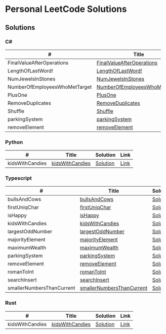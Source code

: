 # Personal LeetCode Solutions

## Solutions

### C#

| # | Title | Solution | Link |
|---| ----- | -------- | ---- |
| FinalValueAfterOperations | [FinalValueAfterOperations](./csharp/FinalValueAfterOperations) | [Solution](./csharp/FinalValueAfterOperations) | [Link](https://leetcode.com/problems/final-value-after-operations) |
| LengthOfLastWord! | [LengthOfLastWord!](./csharp/LengthOfLastWord!) | [Solution](./csharp/LengthOfLastWord!) | [Link](https://leetcode.com/problems/length-of-last-word!) |
| NumJewelsInStones | [NumJewelsInStones](./csharp/NumJewelsInStones) | [Solution](./csharp/NumJewelsInStones) | [Link](https://leetcode.com/problems/num-jewels-in-stones) |
| NumberOfEmployeesWhoMetTarget | [NumberOfEmployeesWhoMetTarget](./csharp/NumberOfEmployeesWhoMetTarget) | [Solution](./csharp/NumberOfEmployeesWhoMetTarget) | [Link](https://leetcode.com/problems/number-of-employees-who-met-target) |
| PlusOne | [PlusOne](./csharp/PlusOne) | [Solution](./csharp/PlusOne) | [Link](https://leetcode.com/problems/plus-one) |
| RemoveDuplicates | [RemoveDuplicates](./csharp/RemoveDuplicates) | [Solution](./csharp/RemoveDuplicates) | [Link](https://leetcode.com/problems/remove-duplicates) |
| Shuffle | [Shuffle](./csharp/Shuffle) | [Solution](./csharp/Shuffle) | [Link](https://leetcode.com/problems/shuffle) |
| parkingSystem | [parkingSystem](./csharp/parkingSystem) | [Solution](./csharp/parkingSystem) | [Link](https://leetcode.com/problems/parking-system) |
| removeElement | [removeElement](./csharp/removeElement) | [Solution](./csharp/removeElement) | [Link](https://leetcode.com/problems/remove-element) |

### Python

| # | Title | Solution | Link |
|---| ----- | -------- | ---- |
| kidsWithCandies | [kidsWithCandies](./python/kidsWithCandies) | [Solution](./python/kidsWithCandies) | [Link](https://leetcode.com/problems/kids-with-candies) |

### Typescript

| # | Title | Solution | Link |
|---| ----- | -------- | ---- |
| bullsAndCows | [bullsAndCows](./typescript/bullsAndCows) | [Solution](./typescript/bullsAndCows) | [Link](https://leetcode.com/problems/bulls-and-cows) |
| firstUniqChar | [firstUniqChar](./typescript/firstUniqChar) | [Solution](./typescript/firstUniqChar) | [Link](https://leetcode.com/problems/first-uniq-char) |
| isHappy | [isHappy](./typescript/isHappy) | [Solution](./typescript/isHappy) | [Link](https://leetcode.com/problems/is-happy) |
| kidsWithCandies | [kidsWithCandies](./typescript/kidsWithCandies) | [Solution](./typescript/kidsWithCandies) | [Link](https://leetcode.com/problems/kids-with-candies) |
| largestOddNumber | [largestOddNumber](./typescript/largestOddNumber) | [Solution](./typescript/largestOddNumber) | [Link](https://leetcode.com/problems/largest-odd-number) |
| majorityElement | [majorityElement](./typescript/majorityElement) | [Solution](./typescript/majorityElement) | [Link](https://leetcode.com/problems/majority-element) |
| maximumWealth | [maximumWealth](./typescript/maximumWealth) | [Solution](./typescript/maximumWealth) | [Link](https://leetcode.com/problems/maximum-wealth) |
| parkingSystem | [parkingSystem](./typescript/parkingSystem) | [Solution](./typescript/parkingSystem) | [Link](https://leetcode.com/problems/parking-system) |
| removeElement | [removeElement](./typescript/removeElement) | [Solution](./typescript/removeElement) | [Link](https://leetcode.com/problems/remove-element) |
| romanToInt | [romanToInt](./typescript/romanToInt) | [Solution](./typescript/romanToInt) | [Link](https://leetcode.com/problems/roman-to-int) |
| searchInsert | [searchInsert](./typescript/searchInsert) | [Solution](./typescript/searchInsert) | [Link](https://leetcode.com/problems/search-insert) |
| smallerNumbersThanCurrent | [smallerNumbersThanCurrent](./typescript/smallerNumbersThanCurrent) | [Solution](./typescript/smallerNumbersThanCurrent) | [Link](https://leetcode.com/problems/smaller-numbers-than-current) |

### Rust

| # | Title | Solution | Link |
|---| ----- | -------- | ---- |
| kidsWithCandies | [kidsWithCandies](./rust/kidsWithCandies) | [Solution](./rust/kidsWithCandies) | [Link](https://leetcode.com/problems/kids-with-candies) |

